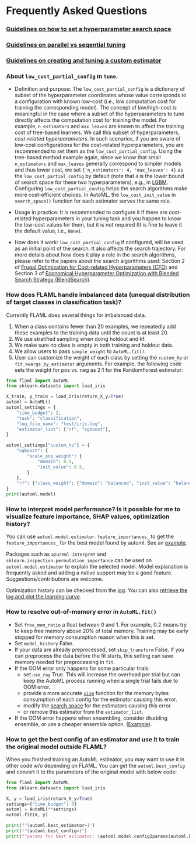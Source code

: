 # Frequently Asked Questions

### [Guidelines on how to set a hyperparameter search space](Use-Cases/Tune-User-Defined-Function#details-and-guidelines-on-hyperparameter-search-space)

### [Guidelines on parallel vs seqential tuning](Use-Cases/Task-Oriented-AutoML#guidelines-on-parallel-vs-sequential-tuning)

### [Guidelines on creating and tuning a custom estimator](Use-Cases/Task-Oriented-AutoML#guidelines-on-tuning-a-custom-estimator)

### About `low_cost_partial_config` in `tune`.

- Definition and purpose: The `low_cost_partial_config` is a dictionary of subset of the hyperparameter coordinates whose value corresponds to a configuration with known low-cost (i.e., low computation cost for training the corresponding model).  The concept of low/high-cost is meaningful in the case where a subset of the hyperparameters to tune directly affects the computation cost for training the model. For example, `n_estimators` and `max_leaves` are known to affect the training cost of tree-based learners. We call this subset of hyperparameters, *cost-related hyperparameters*. In such scenarios, if you are aware of low-cost configurations for the cost-related hyperparameters, you are recommended to set them as the `low_cost_partial_config`. Using the tree-based method example again, since we know that small `n_estimators` and  `max_leaves` generally correspond to simpler models and thus lower cost, we set `{'n_estimators': 4, 'max_leaves': 4}` as the `low_cost_partial_config` by default (note that `4` is the lower bound of search space for these two hyperparameters), e.g., in [LGBM](https://github.com/microsoft/FLAML/blob/main/flaml/model.py#L215).  Configuring `low_cost_partial_config` helps the search algorithms make more cost-efficient choices.
  In AutoML, the `low_cost_init_value` in `search_space()` function for each estimator serves the same role.

- Usage in practice: It is recommended to configure it if there are cost-related hyperparameters in your tuning task and you happen to know the low-cost values for them, but it is not required (It is fine to leave it the default value, i.e., `None`).

- How does it work: `low_cost_partial_config` if configured, will be used as an initial point of the search. It also affects the search trajectory. For more details about how does it play a role in the search algorithms, please refer to the papers about the search algorithms used: Section 2 of [Frugal Optimization for Cost-related Hyperparameters (CFO)](https://arxiv.org/pdf/2005.01571.pdf) and Section 3 of [Economical Hyperparameter Optimization with Blended Search Strategy (BlendSearch)](https://openreview.net/pdf?id=VbLH04pRA3).

### How does FLAML handle imbalanced data (unequal distribution of target classes in classification task)?

Currently FLAML does several things for imbalanced data.

1. When a class contains fewer than 20 examples, we repeatedly add these examples to the training data until the count is at least 20.
1. We use stratified sampling when doing holdout and kf.
1. We make sure no class is empty in both training and holdout data.
1. We allow users to pass `sample_weight` to `AutoML.fit()`.
1. User can customize the weight of each class by setting the `custom_hp` or `fit_kwargs_by_estimator` arguments. For example, the following code sets the weight for pos vs. neg as 2:1 for the RandomForest estimator:

```python
from flaml import AutoML
from sklearn.datasets import load_iris

X_train, y_train = load_iris(return_X_y=True)
automl = AutoML()
automl_settings = {
    "time_budget": 2,
    "task": "classification",
    "log_file_name": "test/iris.log",
    "estimator_list": ["rf", "xgboost"],
}

automl_settings["custom_hp"] = {
    "xgboost": {
        "scale_pos_weight": {
            "domain": 0.5,
            "init_value": 0.5,
        }
    },
    "rf": {"class_weight": {"domain": "balanced", "init_value": "balanced"}},
}
print(automl.model)
```

### How to interpret model performance? Is it possible for me to visualize feature importance, SHAP values, optimization history?

You can use `automl.model.estimator.feature_importances_` to get the `feature_importances_` for the best model found by automl. See an [example](Examples/AutoML-for-XGBoost#plot-feature-importance).

Packages such as `azureml-interpret` and `sklearn.inspection.permutation_importance` can be used on `automl.model.estimator` to explain the selected model.
Model explanation is frequently asked and adding a native support may be a good feature. Suggestions/contributions are welcome.

Optimization history can be checked from the [log](Use-Cases/Task-Oriented-AutoML#log-the-trials). You can also [retrieve the log and plot the learning curve](Use-Cases/Task-Oriented-AutoML#plot-learning-curve).

### How to resolve out-of-memory error in `AutoML.fit()`

- Set `free_mem_ratio` a float between 0 and 1. For example, 0.2 means try to keep free memory above 20% of total memory. Training may be early stopped for memory consumption reason when this is set.
- Set `model_history` False.
- If your data are already preprocessed, set `skip_transform` False. If you can preprocess the data before the fit starts, this setting can save memory needed for preprocessing in `fit`.
- If the OOM error only happens for some particular trials:
  - set `use_ray` True. This will increase the overhead per trial but can keep the AutoML process running when a single trial fails due to OOM error.
  - provide a more accurate [`size`](reference/automl/model#size) function for the memory bytes consumption of each config for the estimator causing this error.
  - modify the [search space](Use-Cases/Task-Oriented-AutoML#a-shortcut-to-override-the-search-space) for the estimators causing this error.
  - or remove this estimator from the `estimator_list`.
- If the OOM error happens when ensembling, consider disabling ensemble, or use a cheaper ensemble option. ([Example](Use-Cases/Task-Oriented-AutoML#ensemble)).

### How to get the best config of an estimator and use it to train the original model outside FLAML?

When you finished training an AutoML estimator, you may want to use it in other code w/o depending on FLAML. You can get the `automl.best_config` and convert it to the parameters of the original model with below code:

```python
from flaml import AutoML
from sklearn.datasets import load_iris

X, y = load_iris(return_X_y=True)
settings={"time_budget": 3}
automl = AutoML(**settings)
automl.fit(X, y)

print(f"{automl.best_estimator=}")
print(f"{automl.best_config=}")
print(f"params for best estimator: {automl.model.config2params(automl.best_config)}")
```
